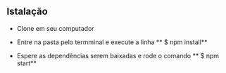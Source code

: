 ## Istalação

* Clone em seu computador

* Entre na pasta pelo termminal e execute a linha 
  ** $ npm install**

* Espere as dependências serem baixadas e rode o comando 
  ** $ npm start**
